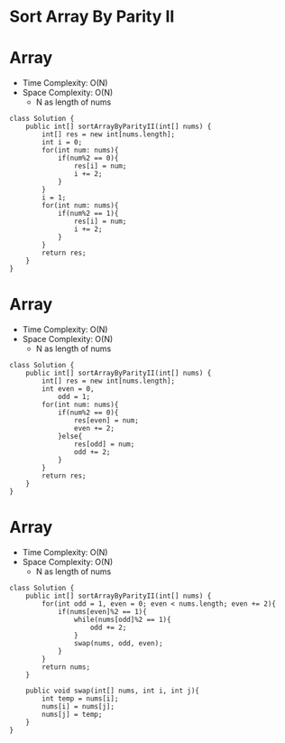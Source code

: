# Sort Array By Parity II
# Array
* Time Complexity: O(N)
* Space Complexity: O(N)
	* N as length of nums
```
class Solution {
    public int[] sortArrayByParityII(int[] nums) {
        int[] res = new int[nums.length];
        int i = 0;
        for(int num: nums){
            if(num%2 == 0){
                res[i] = num;
                i += 2;
            }
        }
        i = 1;
        for(int num: nums){
            if(num%2 == 1){
                res[i] = num;
                i += 2;
            }
        }
        return res;
    }
}
```
# Array
* Time Complexity: O(N)
* Space Complexity: O(N)
	* N as length of nums
```
class Solution {
    public int[] sortArrayByParityII(int[] nums) {
        int[] res = new int[nums.length];
        int even = 0,
            odd = 1;
        for(int num: nums){
            if(num%2 == 0){
                res[even] = num;
                even += 2;
            }else{
                res[odd] = num;
                odd += 2;
            }
        }
        return res;
    }
}
```
# Array
* Time Complexity: O(N)
* Space Complexity: O(N)
	* N as length of nums
```
class Solution {
    public int[] sortArrayByParityII(int[] nums) {
        for(int odd = 1, even = 0; even < nums.length; even += 2){
            if(nums[even]%2 == 1){
                while(nums[odd]%2 == 1){
                    odd += 2;
                }
                swap(nums, odd, even);
            }
        }
        return nums;
    }

    public void swap(int[] nums, int i, int j){
        int temp = nums[i];
        nums[i] = nums[j];
        nums[j] = temp;
    }
}
```